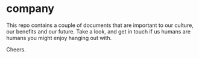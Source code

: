 company
=======

This repo contains a couple of documents that are important to our culture, our benefits and our future. Take a look, and get in touch if us humans are humans you might enjoy hanging out with.

Cheers.

